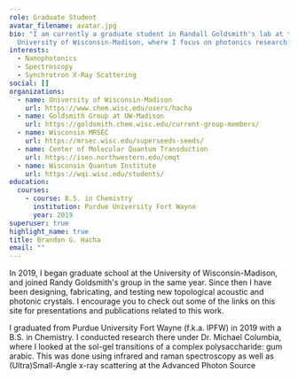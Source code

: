 ```yaml
---
role: Graduate Student
avatar_filename: avatar.jpg
bio: "I am currently a graduate student in Randall Goldsmith's lab at the
  University of Wisconsin-Madison, where I focus on photonics research. "
interests:
  - Nanophotonics
  - Spectroscopy
  - Synchrotron X-Ray Scattering
social: []
organizations:
  - name: University of Wisconsin-Madison
    url: https://www.chem.wisc.edu/users/hacha
  - name: Goldsmith Group at UW-Madison
    url: https://goldsmith.chem.wisc.edu/current-group-members/
  - name: Wisconsin MRSEC
    url: https://mrsec.wisc.edu/superseeds-seeds/
  - name: Center of Molecular Quantum Transduction
    url: https://isen.northwestern.edu/cmqt
  - name: Wisconsin Quantum Institute
    url: https://wqi.wisc.edu/students/
education:
  courses:
    - course: B.S. in Chemistry
      institution: Purdue University Fort Wayne
      year: 2019
superuser: true
highlight_name: true
title: Brandon G. Hacha
email: ""
---
```

In 2019, I began graduate school at the University of Wisconsin-Madison, and joined Randy Goldsmith's group in the same year. Since then I have been designing, fabricating, and testing new topological acoustic and photonic crystals. I encourage you to check out some of the links on this site for presentations and publications related to this work.

I graduated from Purdue University Fort Wayne (f.k.a. IPFW) in 2019 with a B.S. in Chemistry. I conducted research there under Dr. Michael Columbia, where I looked at the sol-gel transitions of a complex polysaccharide: gum arabic. This was done using infrared and raman spectroscopy as well as (Ultra)Small-Angle x-ray scattering at the Advanced Photon Source